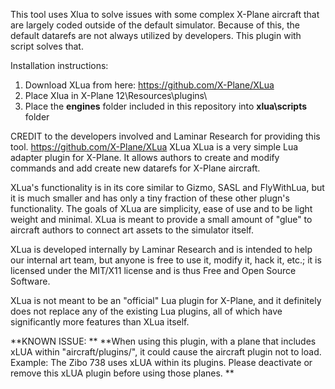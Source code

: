 This tool uses Xlua to solve issues with some complex X-Plane aircraft that are largely coded outside of the default simulator. Because of this, the default datarefs are not always utilized by developers. This plugin with script solves that.

Installation instructions:

1. Download XLua from here: https://github.com/X-Plane/XLua 
2. Place Xlua in X-Plane 12\Resources\plugins\
3. Place the **engines** folder included in this repository into **xlua\scripts** folder

CREDIT to the developers involved and Laminar Research for providing this tool. https://github.com/X-Plane/XLua XLua XLua is a very simple Lua adapter plugin for X-Plane. It allows authors to create and modify commands and add create new datarefs for X-Plane aircraft.

XLua's functionality is in its core similar to Gizmo, SASL and FlyWithLua, but it is much smaller and has only a tiny fraction of these other plugn's functionality. The goals of XLua are simplicity, ease of use and to be light weight and minimal. XLua is meant to provide a small amount of "glue" to aircraft authors to connect art assets to the simulator itself.

XLua is developed internally by Laminar Research and is intended to help our internal art team, but anyone is free to use it, modify it, hack it, etc.; it is licensed under the MIT/X11 license and is thus Free and Open Source Software.

XLua is not meant to be an "official" Lua plugin for X-Plane, and it definitely does not replace any of the existing Lua plugins, all of which have significantly more features than XLua itself.

**KNOWN ISSUE: **
**When using this plugin, with a plane that includes xLUA within "aircraft/plugins/", it could cause the aircraft plugin not to load. Example: The Zibo 738  uses xLUA within its plugins. Please deactivate or remove this xLUA plugin before using those planes. **
